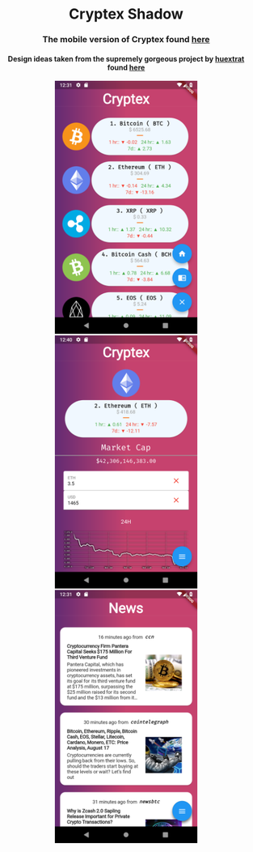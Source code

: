 <h1 align="center">Cryptex Shadow</h1>
<h3 align="center">The mobile version of Cryptex found <a href="https://github.com/chingu-voyage4/Toucans-Team-3">here</a></h3>

<h4 align="center">Design ideas taken from the supremely gorgeous project by <a href="https://github.com/huextrat">huextrat</a> found <a href="https://github.com/huextrat/CryptoShadow">here</a></h4>

<div align="center">
  <img src="Screenshots/Screen1.png" height="500"/>
  <img src="Screenshots/Screen2.png" height="500"/>
  <img src="Screenshots/Screen3.png" height="500"/>
  
</div>